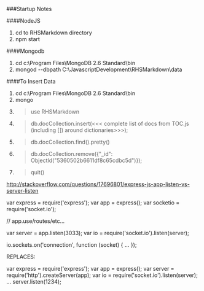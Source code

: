 ###Startup Notes

####NodeJS

1. cd to RHSMarkdown directory
2. npm start

####Mongodb

1.  cd  c:\Program Files\MongoDB 2.6 Standard\bin
2. mongod --dbpath C:\JavascriptDevelopment\RHSMarkdown\data


####To Insert Data

1.  cd  c:\Program Files\MongoDB 2.6 Standard\bin
2. mongo
3. > use RHSMarkdown
4. > db.docCollection.insert(<<< complete list of docs from TOC.js (including []) around dictionaries>>>);
5. > db.docCollection.find().pretty()
6. > db.docCollection.remove({"_id": ObjectId("5360502b6611df8c65cdbc5d")});
7. > quit()

http://stackoverflow.com/questions/17696801/express-js-app-listen-vs-server-listen

var express   = require('express');
var app       = express();
var socketio  = require('socket.io');

// app.use/routes/etc...

var server    = app.listen(3033);
var io        = require('socket.io').listen(server);

io.sockets.on('connection', function (socket) {
  ...
});

REPLACES:

var express = require('express');
var app     = express();
var server  = require('http').createServer(app);
var io      = require('socket.io').listen(server);
...
server.listen(1234);


